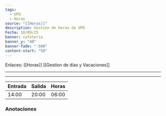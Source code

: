 ```yaml
---
tags:
  - UPO
  - Horas
source: "[[Horas]]"
description: Gestión de horas de UPO
Fecha: 18/09/25
banner: cafeteria
banner_y: "40"
banner-fade: "-500"
content-start: "50"
---
```

Enlaces: [[Horas]]    [[Gestion de días y Vacaciones]]


---
----




| Entrada | Salida | Horas |
| ------- | ------ | ----- |
| 14:00   | 20:00  | 06:00 |




### Anotaciones

